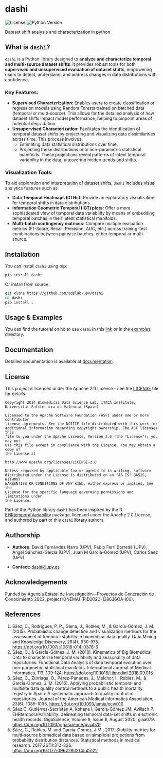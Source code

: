 # dashi

![License](https://img.shields.io/badge/license-Apache%202.0-blue.svg) 
![Python Version](https://img.shields.io/badge/python-3.10%2B-brightgreen.svg)

Dataset shift analysis and characterization in python
## What is `dashi`?
`dashi` is a Python library designed to **analyze and characterize temporal and multi-source dataset shifts**. It provides 
robust tools for both **supervised and unsupervised evaluation of dataset shifts,** empowering users to detect, understand, 
and address changes in data distributions with confidence.

### Key Features:

- **Supervised Characterization:**
Enables users to create classification or regression models using Random Forests trained on batched data 
(temporal or multi-source). This allows for the detailed analysis of how dataset shifts impact model performance, 
helping to pinpoint areas of potential degradation.
- **Unsupervised Characterization:** 
Facilitates the identification of temporal dataset shifts by projecting and visualizing data dissimilarities across time. 
This process involves:
  - Estimating data statistical distributions over time.
  - Projecting these distributions onto non-parametric statistical manifolds. These projections reveal patterns of
  latent temporal variability in the data, uncovering hidden trends and shifts.

### Visualization Tools:
To aid exploration and interpretation of dataset shifts, `dashi` includes visual analytics features such as:

- **Data Temporal Heatmaps (DTHs):** Provide an exploratory visualization for temporal shifts in data distributions.
- **Information Geometric Temporal (IGT) plots:** Offer a more sophisticated view of temporal data variability by means of embedding temporal batches in their latent statistical manifolds.
- **Multi-batch contingency matrices:** Compare multiple evaluation metrics (F1-Score, Recall, Precision, AUC, etc.) across training-test combinations between pairwise batches, either temporal or multi-source.

## Installation

You can install `dashi` using pip:

```bash
pip install dashi
```

Or install from source:

```bash
git clone https://github.com/bdslab-upv/dashi
cd dashi
pip install .
```

## Usage & Examples

You can find the tutorial on ho to use `dashi` in this [link](https://bdslab-upv.github.io/dashi/examples/Usage_tutorial.html) 
or in the [examples](examples/) directory.


## Documentation

Detailed documentation is available at [documentation](https://bdslab-upv.github.io/dashi/docs/build/html/).

## License

This project is licensed under the Apache 2.0 License - see the [LICENSE](LICENSE) file for details.


```
Copyright 2024 Biomedical Data Science Lab, ITACA Institute, Universitat Politècnica de València (Spain)

Licensed to the Apache Software Foundation (ASF) under one or more contributor
license agreements. See the NOTICE file distributed with this work for
additional information regarding copyright ownership. The ASF licenses this
file to you under the Apache License, Version 2.0 (the "License"); you may not
use this file except in compliance with the License. You may obtain a copy of
the License at

http://www.apache.org/licenses/LICENSE-2.0

Unless required by applicable law or agreed to in writing, software
distributed under the License is distributed on an "AS IS" BASIS, WITHOUT
WARRANTIES OR CONDITIONS OF ANY KIND, either express or implied. See the
License for the specific language governing permissions and limitations under
the License.
```
Part of the Python library `dashi` has been inspired by the R [EHRtemporalVariability](https://CRAN.R-project.org/package=EHRtemporalVariability) package, licensed under the Apache 2.0 License, and authored by part of this `dashi` library authors.

## Authorship

- **Authors:** David Fernández Narro (UPV), Pablo Ferri Borredá (UPV), Ángel Sánchez-García (UPV), Juan M García-Gómez (UPV), Carlos Sáez (UPV)

- **Contact:** dashi@upv.es

## Acknowledgements

Funded by Agencia Estatal de Investigación—Proyectos de Generación de Conocimiento 2022, project KINEMAI (PID2022-138636OA-I00). 

## References
1. Sáez, C., Rodrigues, P. P., Gama, J., Robles, M., & García-Gómez, J. M. (2015). Probabilistic change detection and visualization methods for the assessment of temporal stability in biomedical data quality. Data Mining and Knowledge Discovery, 29(4), 950-975. https://doi.org/10.1007/s10618-014-0378-6
2. Sáez, C., & García-Gómez, J. M. (2018). Kinematics of Big Biomedical Data to characterize temporal variability and seasonality of data repositories: Functional Data Analysis of data temporal evolution over non-parametric statistical manifolds. International Journal of Medical Informatics, 119, 109-124. https://doi.org/10.1016/j.ijmedinf.2018.09.015
3. Sáez, C., Zurriaga, O., Pérez-Panadés, J., Melchor, I., Robles, M., & García-Gómez, J. M. (2016). Applying probabilistic temporal and multisite data quality control methods to a public health mortality registry in Spain: A systematic approach to quality control of repositories. Journal of the American Medical Informatics Association, 23(6), 1085-1095. https://doi.org/10.1093/jamia/ocw010
4. Sáez C, Gutiérrez-Sacristán A, Kohane I, García-Gómez JM, Avillach P. EHRtemporalVariability: delineating temporal data-set shifts in electronic health records. GigaScience, Volume 9, Issue 8, August 2020, giaa079. https://doi.org/10.1093/gigascience/giaa079
5. Sáez, C., Robles, M. and García-Gómez, J.M., 2017. Stability metrics for multi-source biomedical data based on simplicial projections from probability distribution distances. Statistical methods in medical research. 2017;26(1):312-336. https://doi.org/10.1177/0962280214545122



